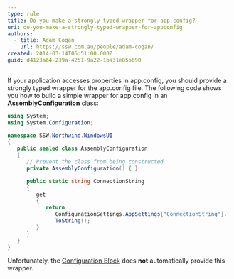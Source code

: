 ```yaml
---
type: rule
title: Do you make a strongly-typed wrapper for app.config?
uri: do-you-make-a-strongly-typed-wrapper-for-appconfig
authors:
  - title: Adam Cogan
    url: https://ssw.com.au/people/adam-cogan/
created: 2014-03-14T06:51:00.000Z
guid: d4123a64-239a-4251-9a22-1ba31e85b690
---
```

If your application accesses properties in app.config, you should provide a strongly typed wrapper for the app.config file. The following code shows you how to build a simple wrapper for app.config in an **AssemblyConfiguration** class:

<!--endintro-->

```cs
using System;
using System.Configuration;

namespace SSW.Northwind.WindowsUI
{
   public sealed class AssemblyConfiguration
   {
      // Prevent the class from being constructed
      private AssemblyConfiguration() { }

      public static string ConnectionString
      {
         get
         {
            return
               ConfigurationSettings.AppSettings["ConnectionString"].
               ToString();
         }
      }
   }
}
```
Unfortunately, the [Configuration Block](/do-you-use-configuration-management-application-block) does **not** automatically provide this wrapper.
